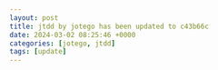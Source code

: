 ```yaml
---
layout: post
title: jtdd by jotego has been updated to c43b66c
date: 2024-03-02 08:25:46 +0000
categories: [jotego, jtdd]
tags: [update]
---
```


